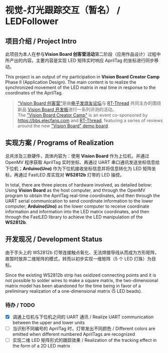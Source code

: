 # 视觉-灯光跟踪交互（暂名） / LEDFollower

## 项目介绍 / Project Intro

此项目为本人在参与**Vision Board 创客营活动**第二阶段（应用作品设计）过程中所产出的内容。主要内容是实现 LED 矩阵实时响应 AprilTag 的坐标进行同步移动。

This project is an output of my participation in **Vision Board Creator Camp** Phase II (Application Design). The main content is to realize the synchronized movement of the LED matrix in real time in response to the coordinates of the AprilTag.

> [“Vision Board 创客营”](https://bbs.elecfans.com/try_VisionBoard.html)是由[电子发烧友论坛](https://bbs.elecfans.com/)与 [RT-Thread](https://www.rt-thread.org/) 共同主办的围绕新品 [Vision Board 开发板](https://www.rt-thread.org/document/site/#/rt-thread-version/rt-thread-standard/hw-board/ra8d1-vision-board/ra8d1-vision-board?id=vision-board-%e5%bc%80%e5%8f%91%e6%9d%bf)进行一系列评测的活动。  
> The ["Vision Board Creator Camp"](https://bbs.elecfans.com/try_VisionBoard.html) is an event co-sponsored by <https://bbs.elecfans.com> and [ RT-Thread](https://www.rt-thread.org/), featuring a series of reviews around the new ["Vision Board" demo board](https://www.rt-thread.org/document/site/#/rt-thread-version/rt-thread-standard/hw-board/ra8d1-vision-board/ra8d1-vision-board?id=vision-board-%e5%bc%80%e5%8f%91%e6%9d%bf).

## 实现方案 / Programs of Realization

总共涉及三款硬件，具体内容为：使用 **Vision Board** 作为上位机，并通过 OpenMV 程序获取 AprilTag 实时坐标、再通过 UART 串口通讯发送坐标信息给下位机；**Arduino(Uno)** 作为下位机接收坐标信息并将信息转化为 LED 矩阵坐标，再通过 FastLED 库实现对 **WS2812b** 灯带的 LED 操控。

In total, there are three pieces of hardware involved, as detailed below: Using **Vision Board** as the host computer, and through the OpenMV program to obtain the AprilTag real-time coordinates, and then through the UART serial communication to send coordinate information to the lower computer; **Arduino(Uno)** as the lower computer to receive coordinate information and information into the LED matrix coordinates, and then through the FastLED library to achieve the LED manipulation of the **WS2812b**.

## 开发现况 / Development Status

由于手头上的 WS2812b 灯带连接触点氧化、无法焊接导线从而成为方形矩阵，故暂时放弃二维矩阵的模式，转而以初步实现一维矩阵（5 个 LED 灯珠）为目标。

Since the existing WS2812b strip has oxidized connecting points and it is not possible to solder wires to make a square matrix, the two-dimensional matrix model has been abandoned for the time being in favor of a preliminary realization of a one-dimensional matrix (5 LED beads).

### 待办 / TODO

- [x] 调通上位机与下位机之间的 UART 通讯 / Realize UART communication between the upper and lower units
- [ ] 当识别不同编号的 AprilTag 时，灯带发出不同颜色 / Different colors are emitted when different numbered AprilTags are recognized
- [ ] 实现二维 LED 矩阵形式的跟踪效果 / Realization of the tracking effect in the form of a 2D LED matrix
